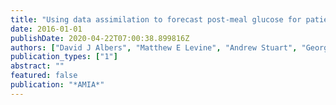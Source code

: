 ```yaml
---
title: "Using data assimilation to forecast post-meal glucose for patients with type 2 diabetes."
date: 2016-01-01
publishDate: 2020-04-22T07:00:38.899816Z
authors: ["David J Albers", "Matthew E Levine", "Andrew Stuart", "George Hripcsak", "Lena Mamykina"]
publication_types: ["1"]
abstract: ""
featured: false
publication: "*AMIA*"
---
```


